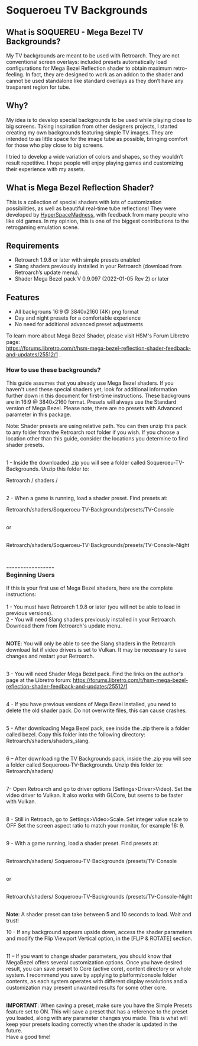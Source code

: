 # Soqueroeu TV Backgrounds
<h2>What is SOQUEREU - Mega Bezel TV Backgrounds?</h2>
<p>My TV backgrounds are meant to be used with Retroarch. They are not conventional screen overlays: included presets automatically load configurations for Mega Bezel Reflection shader to obtain maximum retro-feeling. In fact, they are designed to work as an addon to the shader and cannot be used standalone like standard overlays as they don&rsquo;t have any trasparent region for tube.</p>
<h2>Why?</h2>
<p>My idea is to develop special backgrounds to be used while playing close to big screens. Taking inspiration from other designers projects, I started creating my own backgrounds featuring simple TV images. They are intended to as little space for the image tube as possible, bringing comfort for those who play close to big screens.</p>
<p>I tried to develop a wide variation of colors and shapes, so they wouldn&rsquo;t result repetitive. I hope people will enjoy playing games and customizing their experience with my assets.</p>
<h2>What is Mega Bezel Reflection Shader?</h2>
<p>This is a collection of special shaders with lots of customization possibilities, as well as beautiful real-time tube reflections! They were developed by <a href="https://forums.libretro.com/u/hyperspacemadness/summary">HyperSpaceMadness</a>, with feedback from many people who like old games. In my opinion, this is one of the biggest contributions to the retrogaming emulation scene.</p>
<h2>Requirements</h2>
<ul>
<li>Retroarch 1.9.8 or later with simple presets enabled</li>
<li>Slang shaders previously installed in your Retroarch (download from Retroarch&rsquo;s update menu).</li>
<li>Shader Mega Bezel pack V 0.9.097 (2022-01-05 Rev 2) or later</li>
</ul>
<h2>Features</h2>
<ul>
<li>All backgrouns 16:9 @ 3840x2160 (4K) png format</li>
<li>Day and night presets for a comfortable experience </li>
<li>No need for additional advanced preset adjustments</li>
</ul>



<p>To learn more about Mega Bezel Shader, please visit HSM's Forum Libretro page:<br /><a href="https://forums.libretro.com/t/hsm-mega-bezel-reflection-shader-feedback-and-updates/25512/1" rel="nofollow">https://forums.libretro.com/t/hsm-mega-bezel-reflection-shader-feedback-and-updates/25512/1</a> .</p

  ---------------
<h3><strong>How to use these backgrounds? </strong></h3>
<p>This guide assumes that you already use Mega Bezel shaders. If you haven't used these special shaders yet, look for additional information further down in this document for first-time instructions. These backgrouns are in 16:9 @ 3840x2160 format. Presets will always use the Standard version of Mega Bezel. Please note, there are no presets with Advanced parameter in this package.</p>
Note: Shader presets are using relative path. You can then unzip this pack to any folder from the Retroarch root folder if you wish. If you choose a location other than this guide, consider the locations you determine to find shader presets. 
<p><br />1 - Inside the downloaded .zip you will see a folder called Soqueroeu-TV-Backgrounds. Unzip this folder to:</p>
<p>Retroarch / shaders /</p>
<p><br />2 - When a game is running, load a shader preset. Find presets at:</p>
<p>Retroarch/shaders/Soqueroeu-TV-Backgrounds/presets/TV-Console</p>
<p><br />or</p>
<p><br />Retroarch/shaders/Soqueroeu-TV-Backgrounds/presets/TV-Console-Night</p>
<h3><br />-----------------<br /><strong>Beginning Users</strong></h3>
<p>If this is your first use of Mega Bezel shaders, here are the complete instructions:<br /><br />1 - You must have Retroarch 1.9.8 or later (you will not be able to load in previous versions).<br />2 - You will need Slang shaders previously installed in your Retroarch. Download them from Retroarch's update menu.</p>
<p><br /><strong>NOTE</strong>: You will only be able to see the Slang shaders in the Retroarch download list if video drivers is set to Vulkan. It may be necessary to save changes and restart your Retroarch.</p>
<p><br />3 - You will need Shader Mega Bezel pack. Find the links on the author's page at the Libretro forum: <a href="https://forums.libretro.com/t/hsm-mega-bezel-reflection-shader-feedback-and-updates/25512/1">https://forums.libretro.com/t/hsm-mega-bezel-reflection-shader-feedback-and-updates/25512/1</a></p>
<p><br />4 - If you have previous versions of Mega Bezel installed, you need to delete the old shader pack. Do not overwrite files, this can cause crashes.</p>
<p><br />5 - After downloading Mega Bezel pack, see inside the .zip there is a folder called bezel. Copy this folder into the following directory: Retroarch/shaders/shaders_slang.</p>
<p><br />6 &ndash; After downloading the TV Backgrounds pack, inside the .zip you will see a folder called Soqueroeu-TV-Backgrounds. Unzip this folder to: Retroarch/shaders/</p>
<p><br />7- Open Retroarch and go to driver options (Settings&gt;Driver&gt;Video). Set the video driver to Vulkan. It also works with GLCore, but seems to be faster with Vulkan.</p>
<p><br />8 - Still in Retroach, go to Settings&gt;Video&gt;Scale. Set integer value scale to OFF Set the screen aspect ratio to match your monitor, for example 16: 9.</p>
<p><br />9 - With a game running, load a shader preset. Find presets at:</p>
<p><br />Retroarch/shaders/ Soqueroeu-TV-Backgrounds /presets/TV-Console</p>
<p><br />or</p>
<p><br />Retroarch/shaders/ Soqueroeu-TV-Backgrounds /presets/TV-Console-Night</p>
<p><br /><strong>Note</strong>: A shader preset can take between 5 and 10 seconds to load. Wait and trust!</p>
10 - If any background appears upside down, access the shader parameters and modify the Flip Viewport Vertical option, in the [FLIP & ROTATE] section. 
<p><br />11 &ndash; If you want to change shader parameters, you should know that MegaBezel offers several customization options. Once you have desired result, you can save preset to Core (active core), content directory or whole system. I recommend you save by applying to platform/console folder contents, as each system operates with different display resolutions and a customization may present unwanted results for some other core.</p>
<p><br /><strong>IMPORTANT</strong>: When saving a preset, make sure you have the Simple Presets feature set to ON. This will save a preset that has a reference to the preset you loaded, along with any parameter changes you made. This is what will keep your presets loading correctly when the shader is updated in the future.<br />Have a good time!</p>
